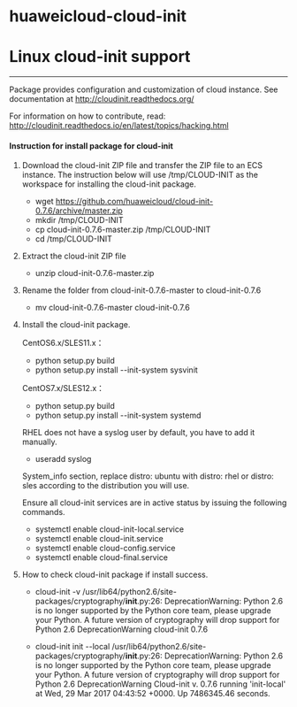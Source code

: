 huaweicloud-cloud-init
================
# Linux cloud-init support #
----------------------------
Package provides configuration and customization of cloud instance.
See documentation at http://cloudinit.readthedocs.org/

For information on how to contribute, read:
 http://cloudinit.readthedocs.io/en/latest/topics/hacking.html
 
#### Instruction for install package for cloud-init ####
1.  Download the cloud-init ZIP file and transfer the ZIP file to an ECS instance.
    The instruction below will use /tmp/CLOUD-INIT as the workspace for installing the cloud-init package.
    - wget https://github.com/huaweicloud/cloud-init-0.7.6/archive/master.zip
    - mkdir /tmp/CLOUD-INIT
    - cp cloud-init-0.7.6-master.zip /tmp/CLOUD-INIT
    - cd /tmp/CLOUD-INIT
 
2.  Extract the cloud-init ZIP file
    - unzip cloud-init-0.7.6-master.zip
    
3.  Rename the folder from cloud-init-0.7.6-master to cloud-init-0.7.6
    - mv cloud-init-0.7.6-master cloud-init-0.7.6

4.  Install the cloud-init package.

    CentOS6.x/SLES11.x：
    - python setup.py build
    - python setup.py install --init-system sysvinit

    CentOS7.x/SLES12.x：
    - python setup.py build
    - python setup.py install --init-system systemd

    RHEL does not have a syslog user by default, you have to add it manually.
    - useradd syslog
    
    System_info section, replace distro: ubuntu with distro: rhel or distro: sles according to the distribution you will use.
   
    Ensure all cloud-init services are in active status by issuing the following commands.
    - systemctl enable cloud-init-local.service
    - systemctl enable cloud-init.service
    - systemctl enable cloud-config.service
    - systemctl enable cloud-final.service

4.  How to check cloud-init package if install success.
    - cloud-init -v
      /usr/lib64/python2.6/site-packages/cryptography/__init__.py:26: DeprecationWarning: Python 2.6 is no longer supported by the Python core team, please upgrade your Python. A future version of cryptography will drop support for Python 2.6 DeprecationWarning
      cloud-init 0.7.6
      
    - cloud-init init --local
      /usr/lib64/python2.6/site-packages/cryptography/__init__.py:26: DeprecationWarning: Python 2.6 is no longer supported by the Python core team, please upgrade your Python. A future version of cryptography will drop support for Python 2.6 DeprecationWarning
      Cloud-init v. 0.7.6 running 'init-local' at Wed, 29 Mar 2017 04:43:52 +0000. Up 7486345.46 seconds.
